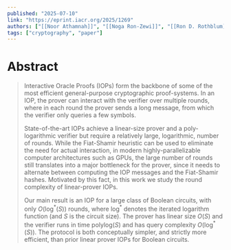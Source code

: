 ```yaml
---
published: "2025-07-10"
link: "https://eprint.iacr.org/2025/1269"
authors: ["[[Noor Athamnah]]", "[[Noga Ron-Zewi]]", "[[Ron D. Rothblum]]"]
tags: ["cryptography", "paper"]
---
```


# Abstract

> Interactive Oracle Proofs (IOPs) form the backbone of some of the most efficient general-purpose cryptographic proof-systems. In an IOP, the prover can interact with the verifier over multiple rounds, where in each round the prover sends a long message, from which the verifier only queries a few symbols. 
> 
> State-of-the-art IOPs achieve a linear-size prover and a poly-logarithmic verifier but require a relatively large, logarithmic, number of rounds. While the Fiat-Shamir heuristic can be used to eliminate the need for actual interaction, in modern highly-parallelizable computer architectures such as GPUs, the large number of rounds still translates into a major bottleneck for the prover, since it needs to alternate between computing the IOP messages and the Fiat-Shamir hashes. Motivated by this fact, in this work we study the round complexity of linear-prover IOPs. 
> 
> Our main result is an IOP for a large class of Boolean circuits, with only $O(\log^*(S))$ rounds, where $\log^*$ denotes the iterated logarithm function (and $S$ is the circuit size). The prover has linear size $O(S)$ and the verifier runs in time $\mathrm{polylog}(S)$ and has query complexity $O(\log^*(S))$. The protocol is both conceptually simpler, and strictly more efficient, than prior linear prover IOPs for Boolean circuits.